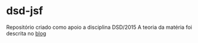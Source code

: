# dsd-jsf
Repositório criado como apoio a disciplina DSD/2015
A teoria da matéria foi descrita no [blog](http://dirceuprofessor.blogspot.com.br/search/label/Desenvolvimento%20de%20Sistema%20Web)
